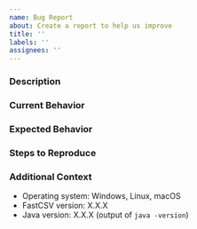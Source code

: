 ```yaml
---
name: Bug Report
about: Create a report to help us improve
title: ''
labels: ''
assignees: ''
---
```


<!--
Please make sure to only report bugs here!
If you have a question or need help, use the Discussions tab instead.

For any code examples, please use Markdown code blocks with syntax highlighting like this:

```java
System.out.println("Hello, World!");
```
-->

### Description

<!-- A clear and concise description of what the bug is. -->

### Current Behavior

<!-- Describe what is currently happening. -->

### Expected Behavior

<!-- Describe what you expected to happen. -->
<!-- If not obvious, please tell why you expected that behavior. -->

### Steps to Reproduce

<!-- Please share a code snippet (ideally, a unit test) to reproduce the issue. -->
<!-- Remember to include/attach the input data if needed. -->

### Additional Context

- Operating system: Windows, Linux, macOS
- FastCSV version: X.X.X
- Java version: X.X.X (output of `java -version`)
